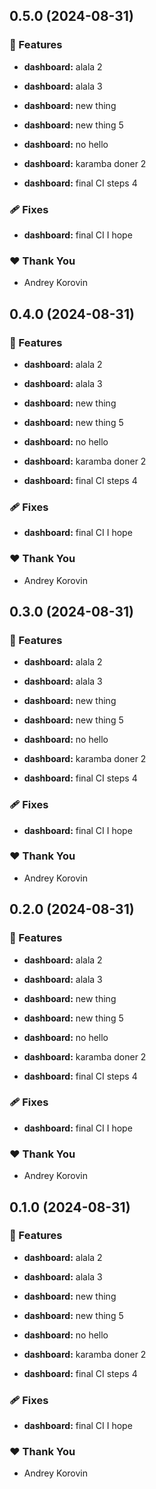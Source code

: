## 0.5.0 (2024-08-31)


### 🚀 Features

- **dashboard:** alala 2

- **dashboard:** alala 3

- **dashboard:** new thing

- **dashboard:** new thing 5

- **dashboard:** no hello

- **dashboard:** karamba doner 2

- **dashboard:** final CI steps 4


### 🩹 Fixes

- **dashboard:** final CI I hope


### ❤️  Thank You

- Andrey Korovin

## 0.4.0 (2024-08-31)


### 🚀 Features

- **dashboard:** alala 2

- **dashboard:** alala 3

- **dashboard:** new thing

- **dashboard:** new thing 5

- **dashboard:** no hello

- **dashboard:** karamba doner 2

- **dashboard:** final CI steps 4


### 🩹 Fixes

- **dashboard:** final CI I hope


### ❤️  Thank You

- Andrey Korovin

## 0.3.0 (2024-08-31)


### 🚀 Features

- **dashboard:** alala 2

- **dashboard:** alala 3

- **dashboard:** new thing

- **dashboard:** new thing 5

- **dashboard:** no hello

- **dashboard:** karamba doner 2

- **dashboard:** final CI steps 4


### 🩹 Fixes

- **dashboard:** final CI I hope


### ❤️  Thank You

- Andrey Korovin

## 0.2.0 (2024-08-31)


### 🚀 Features

- **dashboard:** alala 2

- **dashboard:** alala 3

- **dashboard:** new thing

- **dashboard:** new thing 5

- **dashboard:** no hello

- **dashboard:** karamba doner 2

- **dashboard:** final CI steps 4


### 🩹 Fixes

- **dashboard:** final CI I hope


### ❤️  Thank You

- Andrey Korovin

## 0.1.0 (2024-08-31)


### 🚀 Features

- **dashboard:** alala 2

- **dashboard:** alala 3

- **dashboard:** new thing

- **dashboard:** new thing 5

- **dashboard:** no hello

- **dashboard:** karamba doner 2

- **dashboard:** final CI steps 4


### 🩹 Fixes

- **dashboard:** final CI I hope


### ❤️  Thank You

- Andrey Korovin